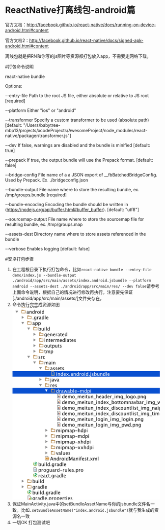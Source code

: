 # ReactNative打离线包-android篇


官方文档：<http://facebook.github.io/react-native/docs/running-on-device-android.html#content>

官方文档2：<http://facebook.github.io/react-native/docs/signed-apk-android.html#content>

离线包就是把RN和你写的js图片等资源都打包放入app，不需要走网络下载。

#打包命令说明

react-native bundle

Options:

  --entry-file        Path to the root JS file, either absolute or relative to JS root                                   [required]
  
  --platform          Either "ios" or "android"         
                                                                 
  --transformer       Specify a custom transformer to be used (absolute path)                                            [default: "/Users/babytree-mbp13/projects/xcodeProjects/AwesomeProject/node_modules/react-native/packager/transformer.js"]
  
  --dev               If false, warnings are disabled and the bundle is minified                                         [default: true]
  
  --prepack           If true, the output bundle will use the Prepack format.                                            [default: false]
  
  --bridge-config     File name of a a JSON export of __fbBatchedBridgeConfig. Used by Prepack. Ex. ./bridgeconfig.json
  
  --bundle-output     File name where to store the resulting bundle, ex. /tmp/groups.bundle                              [required]
  
  --bundle-encoding   Encoding the bundle should be written in (https://nodejs.org/api/buffer.html#buffer_buffer).       [default: "utf8"]
  
  --sourcemap-output  File name where to store the sourcemap file for resulting bundle, ex. /tmp/groups.map       
       
  --assets-dest       Directory name where to store assets referenced in the bundle                     
                 
  --verbose           Enables logging                                                                                    [default: false]


#安卓打包步骤

1. 在工程根目录下执行打包命令，比如``` react-native bundle --entry-file demo/index.js --bundle-output ./android/app/src/main/assets/index.android.jsbundle --platform android --assets-dest ./android/app/src/main/res/ --dev false ```请参考上面命令说明，根据自己的情况进行修改再执行。注意要先保证[./android/app/src/main/assets/]文件夹存在。
1. 命令执行完生成资源如图![2015-12-24 11.05.31](media/2015-12-24%2011.05.31.png)
1. 保证MainActivity.java中的setBundleAssetName与你的jsbundle文件名一致，比如`.setBundleAssetName("index.android.jsbundle")`就与我生成的资源名一致
2. 一切OK 打包测试吧




